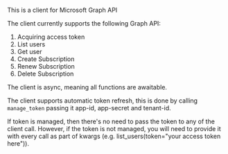This is a client for Microsoft Graph API

The client currently supports the following Graph API:
1. Acquiring access token
2. List users
3. Get user
4. Create Subscription
5. Renew Subscription
6. Delete Subscription

The client is async, meaning all functions are awaitable.

The client supports automatic token refresh, this is done by calling `manage_token` passing it app-id, app-secret and tenant-id.

If token is managed, then there's no need to pass the token to any of the client call.
However, if the token is not managed, you will need to provide it with every call as part of kwargs (e.g. list_users(token="your access token here")).
